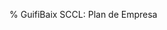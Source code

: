 ﻿% GuifiBaix SCCL: Plan de Empresa


<meta http-equiv="Content-Type" content="text/html; charset=utf-8">






